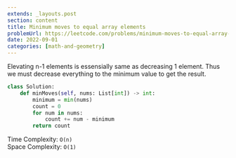 ```yaml
---
extends: _layouts.post
section: content
title: Minimum moves to equal array elements
problemUrl: https://leetcode.com/problems/minimum-moves-to-equal-array-elements/
date: 2022-09-01
categories: [math-and-geometry]
---
```


Elevating n-1 elements is essensially same as decreasing 1 element. Thus we must decrease everything to the minimum value to get the result.

```python
class Solution:
    def minMoves(self, nums: List[int]) -> int:
        minimum = min(nums)
        count = 0
        for num in nums:
            count += num - minimum
        return count
```

Time Complexity: `O(n)` <br/>
Space Complexity: `O(1)`